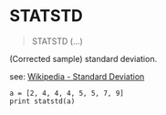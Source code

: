# STATSTD

> STATSTD (...)

(Corrected sample) standard deviation.

see: [Wikipedia - Standard Deviation](https://en.wikipedia.org/wiki/Standard_deviation)

```
a = [2, 4, 4, 4, 5, 5, 7, 9]
print statstd(a)
```
